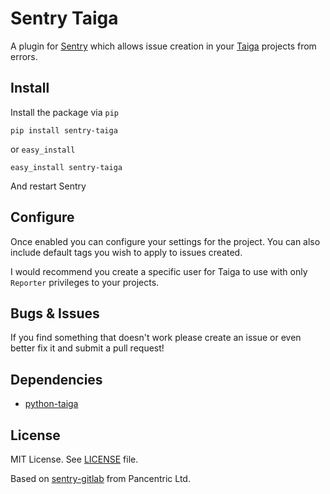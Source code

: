 # Sentry Taiga

A plugin for [Sentry](http://getsentry.com) which allows issue creation in your [Taiga](https://taiga.io) projects from errors.

## Install

Install the package via `pip`

```
pip install sentry-taiga
```

or `easy_install`

```
easy_install sentry-taiga
```

And restart Sentry

## Configure

Once enabled you can configure your settings for the project. You can also include default tags you wish to apply to issues created.

I would recommend you create a specific user for Taiga to use with only `Reporter` privileges to your projects.

Bugs & Issues
-------------

If you find something that doesn't work please create an issue or even better fix it and submit a pull request!

Dependencies
------------

* [python-taiga](https://pypi.python.org/pypi/python-taiga)

License
-------

MIT License. See [LICENSE](https://github.com/rochsystems/sentry-taiga/blob/master/LICENSE) file.

Based on [sentry-gitlab](https://pypi.python.org/pypi/python-taiga) from Pancentric Ltd.

